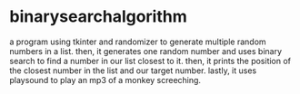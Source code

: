 # binarysearchalgorithm
a program using tkinter and randomizer to generate multiple random numbers in a list. then, it generates one random number and uses binary search to find a number in our list closest to it. then, it prints the position of the closest number in the list and our target number. lastly, it uses playsound to play an mp3 of a monkey screeching.
